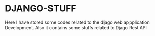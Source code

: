 # DJANGO-STUFF
Here I have stored some codes related to the djago web appplication Development.
Also it contains some stuffs related to Djago Rest API
